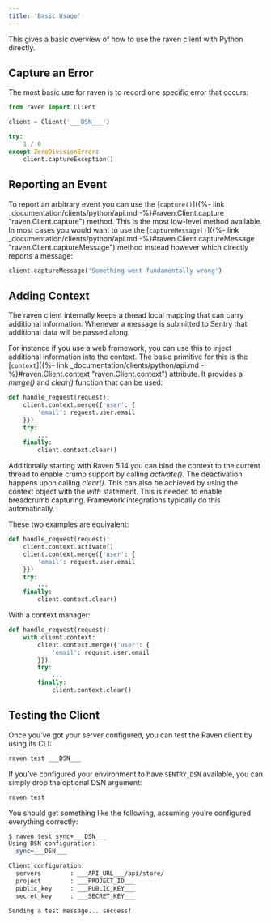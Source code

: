 ```yaml
---
title: 'Basic Usage'
---
```


This gives a basic overview of how to use the raven client with Python directly.

## Capture an Error

The most basic use for raven is to record one specific error that occurs:

```python
from raven import Client

client = Client('___DSN___')

try:
    1 / 0
except ZeroDivisionError:
    client.captureException()
```

## Reporting an Event

To report an arbitrary event you can use the [`capture()`]({%- link _documentation/clients/python/api.md -%}#raven.Client.capture "raven.Client.capture") method. This is the most low-level method available. In most cases you would want to use the [`captureMessage()`]({%- link _documentation/clients/python/api.md -%}#raven.Client.captureMessage "raven.Client.captureMessage") method instead however which directly reports a message:

```python
client.captureMessage('Something went fundamentally wrong')
```

## Adding Context

The raven client internally keeps a thread local mapping that can carry additional information. Whenever a message is submitted to Sentry that additional data will be passed along.

For instance if you use a web framework, you can use this to inject additional information into the context. The basic primitive for this is the [`context`]({%- link _documentation/clients/python/api.md -%}#raven.Client.context "raven.Client.context") attribute. It provides a _merge()_ and _clear()_ function that can be used:

```python
def handle_request(request):
    client.context.merge({'user': {
        'email': request.user.email
    }})
    try:
        ...
    finally:
        client.context.clear()
```

Additionally starting with Raven 5.14 you can bind the context to the current thread to enable crumb support by calling _activate()_. The deactivation happens upon calling _clear()_. This can also be achieved by using the context object with the _with_ statement. This is needed to enable breadcrumb capturing. Framework integrations typically do this automatically.

These two examples are equivalent:

```python
def handle_request(request):
    client.context.activate()
    client.context.merge({'user': {
        'email': request.user.email
    }})
    try:
        ...
    finally:
        client.context.clear()
```

With a context manager:

```python
def handle_request(request):
    with client.context:
        client.context.merge({'user': {
            'email': request.user.email
        }})
        try:
            ...
        finally:
            client.context.clear()
```

## Testing the Client

Once you’ve got your server configured, you can test the Raven client by using its CLI:

```bash
raven test ___DSN___
```

If you’ve configured your environment to have `SENTRY_DSN` available, you can simply drop the optional DSN argument:

```bash
raven test
```

You should get something like the following, assuming you’re configured everything correctly:

```bash
$ raven test sync+___DSN___
Using DSN configuration:
  sync+___DSN___

Client configuration:
  servers        : ___API_URL___/api/store/
  project        : ___PROJECT_ID___
  public_key     : ___PUBLIC_KEY___
  secret_key     : ___SECRET_KEY___

Sending a test message... success!
```
